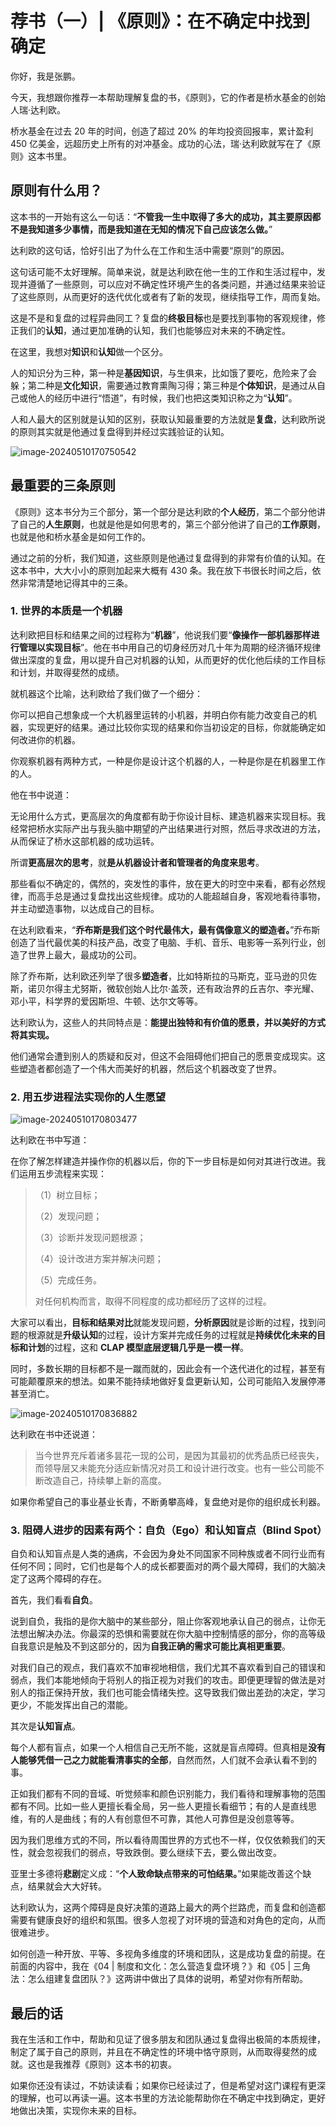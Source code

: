 # 荐书（一）| 《原则》：在不确定中找到确定

你好，我是张鹏。

今天，我想跟你推荐一本帮助理解复盘的书，《原则》，它的作者是桥水基金的创始人瑞·达利欧。

桥水基金在过去 20 年的时间，创造了超过 20% 的年均投资回报率，累计盈利 450 亿美金，远超历史上所有的对冲基金。成功的心法，瑞·达利欧就写在了《原则》这本书里。

## 原则有什么用？

这本书的一开始有这么一句话：“**不管我一生中取得了多大的成功，其主要原因都不是我知道多少事情，而是我知道在无知的情况下自己应该怎么做。**”

达利欧的这句话，恰好引出了为什么在工作和生活中需要“原则”的原因。

这句话可能不太好理解。简单来说，就是达利欧在他一生的工作和生活过程中，发现并遵循了一些原则，可以应对不确定性环境产生的各类问题，并通过结果来验证了这些原则，从而更好的迭代优化或者有了新的发现，继续指导工作，周而复始。

这是不是和复盘的过程异曲同工？复盘的**终极目标**也是要找到事物的客观规律，修正我们的**认知**，通过更加准确的认知，我们也能够应对未来的不确定性。

在这里，我想对**知识**和**认知**做一个区分。

人的知识分为三种，第一种是**基因知识**，与生俱来，比如饿了要吃，危险来了会躲；第二种是**文化知识**，需要通过教育熏陶习得；第三种是**个体知识**，是通过从自己或他人的经历中进行“悟道”，有时候，我们也把这类知识称之为“**认知**”。

人和人最大的区别就是认知的区别，获取认知最重要的方法就是**复盘**，达利欧所说的原则其实就是他通过复盘得到并经过实践验证的认知。

![image-20240510170750542](./assets/image-20240510170750542.png)

## 最重要的三条原则

《原则》这本书分为三个部分，第一个部分是达利欧的**个人经历**，第二个部分他讲了自己的**人生原则**，也就是他是如何思考的，第三个部分他讲了自己的**工作原则**，也就是他和桥水基金是如何工作的。

通过之前的分析，我们知道，这些原则是他通过复盘得到的非常有价值的认知。在这本书中，大大小小的原则加起来大概有 430 条。我在放下书很长时间之后，依然非常清楚地记得其中的三条。

### 1. 世界的本质是一个机器

达利欧把目标和结果之间的过程称为“**机器**”，他说我们要“**像操作一部机器那样进行管理以实现目标**”。他在书中用自己的切身经历对几十年为周期的经济循环规律做出深度的复盘，用以提升自己对机器的认知，从而更好的优化他后续的工作目标和计划，并取得斐然的成绩。

就机器这个比喻，达利欧给了我们做了一个细分：

你可以把自己想象成一个大机器里运转的小机器，并明白你有能力改变自己的机器，实现更好的结果。通过比较你实现的结果和你当初设定的目标，你就能确定如何改进你的机器。

你观察机器有两种方式，一种是你是设计这个机器的人，一种是你是在机器里工作的人。

他在书中说道：

无论用什么方式，更高层次的角度都有助于你设计目标、建造机器来实现目标。我经常把桥水实际产出与我头脑中期望的产出结果进行对照，然后寻求改进的方法，从而保证了桥水这部机器的成功运转。

所谓**更高层次的思考**，就**是从机器设计者和管理者的角度来思考**。

那些看似不确定的，偶然的，突发性的事件，放在更大的时空中来看，都有必然规律，而高手总是通过复盘找出这些规律。成功的人能超越自身，客观地看待事物，并主动塑造事物，以达成自己的目标。

在达利欧看来，“**乔布斯是我们这个时代最伟大，最有偶像意义的塑造者。**”乔布斯创造了当代最优美的科技产品，改变了电脑、手机、音乐、电影等一系列行业，创造了世界上最大，最成功的公司。

除了乔布斯，达利欧还列举了很多**塑造者**，比如特斯拉的马斯克，亚马逊的贝佐斯，诺贝尔得主尤努斯，微软创始人比尔·盖茨，还有政治界的丘吉尔、李光耀、邓小平，科学界的爱因斯坦、牛顿、达尔文等等。

达利欧认为，这些人的共同特点是：**能提出独特和有价值的愿景，并以美好的方式将其实现。**

他们通常会遭到别人的质疑和反对，但这不会阻碍他们把自己的愿景变成现实。这些塑造者都创造了一个伟大而美好的机器，然后这个机器改变了世界。

### 2. 用五步进程法实现你的人生愿望

![image-20240510170803477](./assets/image-20240510170803477.png)

达利欧在书中写道：

在你了解怎样建造并操作你的机器以后，你的下一步目标是如何对其进行改进。我们运用五步流程来实现：

> （1）树立目标；
>
> （2）发现问题；
>
> （3）诊断并发现问题根源；
>
> （4）设计改进方案并解决问题；
>
> （5）完成任务。
>
> 对任何机构而言，取得不同程度的成功都经历了这样的过程。

大家可以看出，**目标和结果对比**就能发现问题，**分析原因**就是诊断的过程，找到问题的根源就是**升级认知**的过程，设计方案并完成任务的过程就是**持续优化未来的目标和计划**的过程，这和 **CLAP 模型底层逻辑几乎是一模一样**。

同时，多数长期的目标都不是一蹴而就的，因此会有一个迭代进化的过程，甚至有可能颠覆原来的想法。如果不能持续地做好复盘更新认知，公司可能陷入发展停滞甚至消亡。

![image-20240510170836882](./assets/image-20240510170836882.png)

达利欧在书中还说道：

> 当今世界充斥着诸多昙花一现的公司，是因为其最初的优秀品质已经丧失，而领导层又未能充分适应新情况对员工和设计进行改变。也有一些公司能不断改造自己，持续攀上新的高度。

如果你希望自己的事业基业长青，不断勇攀高峰，复盘绝对是你的组织成长利器。

### 3. 阻碍人进步的因素有两个：自负（Ego）和认知盲点（Blind Spot）

自负和认知盲点是人类的通病，不会因为身处不同国家不同种族或者不同行业而有任何不同；同时，它们也是每个人的成长都要面对的两个最大障碍，我们的大脑决定了这两个障碍的存在。

首先，我们看看**自负**。

说到自负，我指的是你大脑中的某些部分，阻止你客观地承认自己的弱点，让你无法想出解决办法。你最深的恐惧和需要就在你大脑中控制情感的部分，你的高等级自我意识是触及不到这部分的，因为**自我正确的需求可能比真相更重要**。

对我们自己的观点，我们喜欢不加审视地相信，我们尤其不喜欢看到自己的错误和弱点，我们本能地倾向于将别人的指正视为对我们的攻击。即便更理智的做法是对别人的指正保持开放，我们也可能会情绪失控。这导致我们做出差劲的决定，学习更少，不能发挥出自己的潜能。

其次是**认知盲点**。

每个人都有盲点，如果一个人相信自己无所不能，这就是盲点障碍。但真相是**没有人能够凭借一己之力就能看清事实的全部**，自然而然，人们就不会承认看不到的事。

正如我们都有不同的音域、听觉频率和颜色识别能力，我们看待和理解事物的范围都有不同。比如一些人更擅长看全局，另一些人更擅长看细节；有的人是直线思维，有的人是曲线；有的人有创意但不可靠，其他人可靠但是没创意等等。

因为我们思维方式的不同，所以看待周围世界的方式也不一样，仅仅依赖我们的天性，就会忽视我们的弱点，导致跌倒。要么继续下去，要么做出改变。

亚里士多德将**悲剧**定义成：“**个人致命缺点带来的可怕结果。**”如果能改善这个缺点，结果就会大大好转。

达利欧认为，这两个障碍是良好决策的道路上最大的两个拦路虎，而复盘和创造都需要有健康良好的组织和氛围。很多人忽视了对环境的营造和对角色的定向，从而很难进步。

如何创造一种开放、平等、多视角多维度的环境和团队，这是成功复盘的前提。在前面的内容中，我在《04 | 制度和文化：怎么营造复盘环境？》和《05 | 三角法：怎么组建复盘团队？》这两讲中做出了具体的说明，希望对你有所帮助。

## 最后的话

我在生活和工作中，帮助和见证了很多朋友和团队通过复盘得出极简的本质规律，制定了属于自己的原则，并且在不确定性的环境中恪守原则，从而取得斐然的成就。这也是我推荐《原则》这本书的初衷。

如果你还没有读过，不妨读读看；如果你已经读过了，但是希望对这门课程有更深的理解，也可以再读一遍。这本书里的方法论能帮助你在不确定中找到确定，更好地做出决策，实现你未来的目标。
